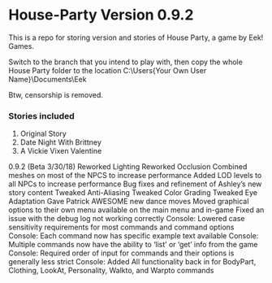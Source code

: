 # House-Party Version 0.9.2
This is a repo for storing version and stories of House Party, a game by Eek! Games.

Switch to the branch that you intend to play with, then copy the whole House Party folder to the location C:\Users\{Your Own User Name}\Documents\Eek

Btw, censorship is removed.

### Stories included
1. Original Story
2. Date Night With Brittney
3. A Vickie Vixen Valentine

0.9.2
  (Beta 3/30/18)
  Reworked Lighting
  Reworked Occlusion
  Combined meshes on most of the NPCS to increase performance
  Added LOD levels to all NPCs to increase performance
  Bug fixes and refinement of Ashley’s new story content
  Tweaked Anti-Aliasing
  Tweaked Color Grading
  Tweaked Eye Adaptation
  Gave Patrick AWESOME new dance moves
  Moved graphical options to their own menu available on the main menu and in-game
  Fixed an issue with the debug log not working correctly
  Console: Lowered case sensitivity requirements for most commands and command options
  Console: Each command now has specific example text available
  Console: Multiple commands now have the ability to ‘list’ or ‘get’ info from the game
  Console: Required order of input for commands and their options is generally less strict
  Console: Added All functionality back in for BodyPart, Clothing, LookAt, Personality, Walkto, and Warpto commands
